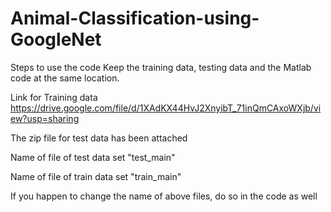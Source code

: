 # Animal-Classification-using-GoogleNet
Steps to use the code
Keep the training data, testing data and the Matlab code at the same location.

Link for Training data 
https://drive.google.com/file/d/1XAdKX44HvJ2XnyibT_71inQmCAxoWXjb/view?usp=sharing 

The zip file for test data has been attached 

Name of file of test data set
"test_main"

Name of file of train data set
"train_main"

If you happen to change the name of above files, do so in the code as well
